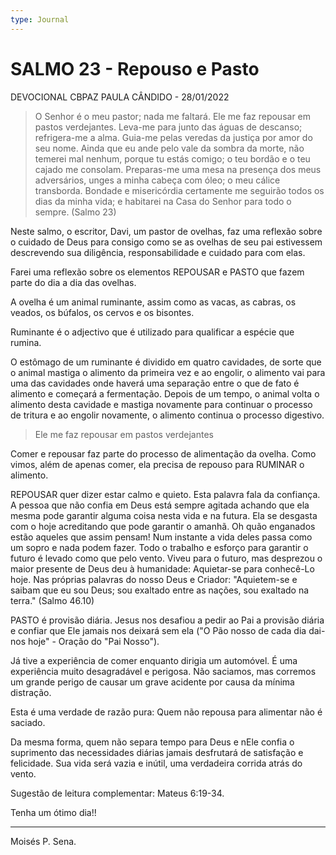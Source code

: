 ```yaml
---
type: Journal
---
```


# SALMO 23 - Repouso e Pasto

DEVOCIONAL CBPAZ PAULA CÂNDIDO - 28/01/2022 

> O Senhor é o meu pastor; nada me faltará. Ele me faz repousar em pastos verdejantes. Leva-me para junto das águas de descanso;
refrigera-me a alma. Guia-me pelas veredas da justiça por amor do seu nome. Ainda que eu ande pelo vale da sombra da morte, não temerei mal nenhum,  porque tu estás comigo; o teu bordão e o teu cajado me consolam. Preparas-me uma mesa na presença dos meus adversários, unges a minha cabeça com óleo; o meu cálice transborda. Bondade e misericórdia certamente me seguirão todos os dias da minha vida; e habitarei na Casa do Senhor para todo o sempre. (Salmo 23)

Neste salmo, o escritor, Davi, um pastor de ovelhas, faz uma reflexão sobre o cuidado de Deus para consigo como se as ovelhas de seu pai estivessem descrevendo sua diligência, responsabilidade e cuidado para com elas.

Farei uma reflexão sobre os elementos REPOUSAR e PASTO que fazem parte do dia a dia das ovelhas.

A ovelha é um animal ruminante, assim como as vacas, as cabras, os veados, os búfalos, os cervos e os bisontes.

Ruminante é o adjectivo que é utilizado para qualificar a espécie que rumina. 

O estômago de um ruminante é dividido em quatro cavidades, de sorte que o animal mastiga o alimento da primeira vez e ao engolir, o alimento vai para uma das cavidades onde haverá uma separação entre o que de fato é alimento e começará a fermentação. Depois de um tempo, o animal volta o alimento desta cavidade e mastiga novamente para continuar o processo de tritura e ao engolir novamente, o alimento continua o processo digestivo.

> Ele me faz repousar em pastos verdejantes

Comer e repousar faz parte do processo de alimentação da ovelha. Como vimos, além de apenas comer, ela precisa de repouso para RUMINAR o alimento.

REPOUSAR quer dizer estar calmo e quieto. Esta palavra fala da confiança. A pessoa que não confia em Deus está sempre agitada achando que ela mesma pode garantir alguma coisa nesta vida e na futura. Ela se desgasta com o hoje acreditando que pode garantir o amanhã. Oh quão enganados estão aqueles que assim pensam! Num instante a vida deles passa como um sopro e nada podem fazer. Todo o trabalho e esforço para garantir o futuro é levado como que pelo vento. Viveu para o futuro, mas desprezou o maior presente de Deus deu à humanidade: Aquietar-se para conhecê-Lo hoje. Nas próprias palavras do nosso Deus e Criador: "Aquietem-se e saibam que eu sou Deus; sou exaltado entre as nações, sou exaltado na terra." (Salmo 46.10)

PASTO é provisão diária. Jesus nos desafiou a pedir ao Pai a provisão diária e confiar que Ele jamais nos deixará sem ela ("O Pão nosso de cada dia dai-nos hoje" - Oração do "Pai Nosso").

Já tive a experiência de comer enquanto dirigia um automóvel. É uma experiência muito desagradável e perigosa. Não saciamos, mas corremos um grande perigo de causar um grave acidente por causa da mínima distração.

Esta é uma verdade de razão pura: Quem não repousa para alimentar não é saciado. 

Da mesma forma, quem não separa tempo para Deus e nEle confia o suprimento das necessidades diárias jamais desfrutará de satisfação e felicidade. Sua vida será vazia e inútil, uma verdadeira corrida atrás do vento.

Sugestão de leitura complementar: Mateus 6:19-34.

Tenha um ótimo dia!!

----
Moisés P. Sena.
